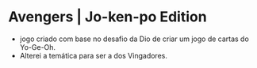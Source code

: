 # Avengers | Jo-ken-po Edition

- jogo criado com base no desafio da Dio de criar um jogo de cartas do Yo-Ge-Oh.
- Alterei a temática para ser a dos Vingadores.
